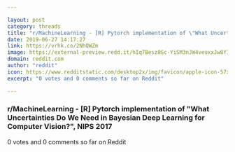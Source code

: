 ```yaml
---

layout: post
category: threads
title: "r/MachineLearning - [R] Pytorch implementation of \"What Uncertainties Do We Need in Bayesian Deep Learning for Computer Vision?\", NIPS 2017"
date: 2019-06-27 14:17:27
link: https://vrhk.co/2NhQWZm
image: https://external-preview.redd.it/hIq7Besz8Sc-YiSM3nJW4veuxxJw8YI1CLx-KNV_GsI.jpg?auto=webp&s=02113363b1ed7cbe8477844aeca36ac46aa3b0ae
domain: reddit.com
author: "reddit"
icon: https://www.redditstatic.com/desktop2x/img/favicon/apple-icon-57x57.png
excerpt: "0 votes and 0 comments so far on Reddit"

---
```


### r/MachineLearning - [R] Pytorch implementation of "What Uncertainties Do We Need in Bayesian Deep Learning for Computer Vision?", NIPS 2017

0 votes and 0 comments so far on Reddit